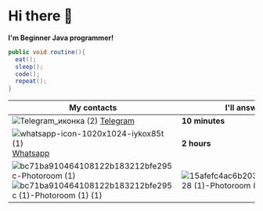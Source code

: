 # Hi there 👋

**I'm Beginner Java programmer!**

```java
public void routine(){
  eat();
  sleep();
  code();
  repeat();
}
```
|My contacts|I'll answer for...|
|--------------|--------------|
|![Telegram_иконка (2)](https://github.com/user-attachments/assets/9dc9eec1-33c4-4680-80b6-9c4a8f87a9af) [Telegram](https://t.me/mrdan1kk)|**10 minutes**|
|![whatsapp-icon-1020x1024-iykox85t (1)](https://github.com/user-attachments/assets/8c7225ef-1237-440a-8e47-ef6d3be5de71) [Whatsapp](https://wa.me/<+79187669909>)|**2 hours**|    
![bc71ba910464108122b183212bfe295c-Photoroom (1)](https://github.com/user-attachments/assets/f1b91689-7aec-4bc3-a79d-eccd97737444) ![bc71ba910464108122b183212bfe295c (1)-Photoroom (1) (1)](https://github.com/user-attachments/assets/b5725fdd-cb67-4841-8707-b2ac71e9fcd5)|![15afefc4ac6b203bf3d3cfea1a79a128 (1)-Photoroom (1)](https://github.com/user-attachments/assets/d566e36d-f480-4ca8-8d2f-085832a5f80c)|




